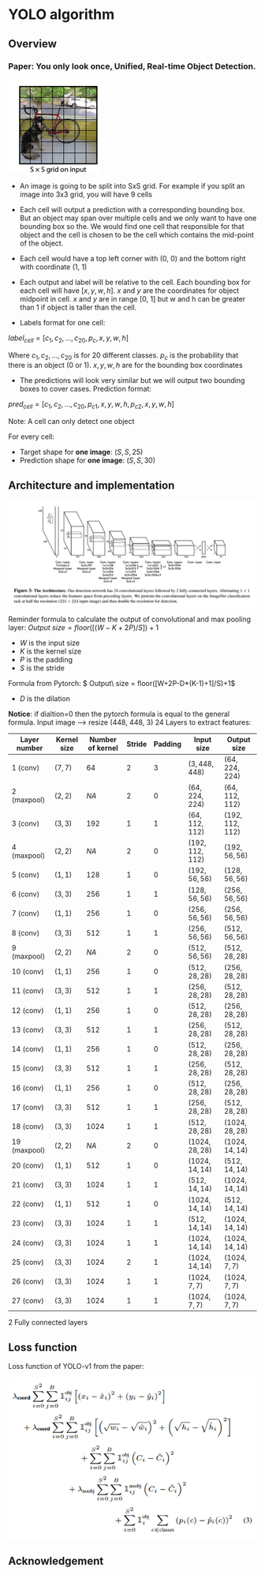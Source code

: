 # YOLO algorithm

## Overview

### **Paper**: You only look once, Unified, Real-time Object Detection.

![image info](./imgs/s_by_s_grid.png)

- An image is going to be split into SxS grid. For example if you split an image into 3x3 grid, you will have 9 cells
- Each cell will output a prediction with a corresponding bounding box. But an object may span over multiple cells and we only want to have one bounding box so the. We would find one cell that responsible for that object and the cell is chosen to be the cell which contains the mid-point of the object.
- Each cell would have a top left corner with (0, 0) and the bottom right with coordinate (1, 1)
- Each output and label will be relative to the cell. Each bounding box for each cell will have $[x, y, w, h]$. $x$ and $y$ are the coordinates for object midpoint in cell. $x$ and $y$ are in range [0, 1] but w and h can be greater than 1 if object is taller than the cell.

- Labels format for one cell:

$label_{cell} = [c_1, c_2,...,c_{20}, p_c, x, y, w, h]$

Where ${c_1, c_2,..., c_{20}}$ is for 20 different classes. $p_c$ is the probability that there is an object (0 or 1). $x, y, w, h$ are for the bounding box coordinates

- The predictions will look very similar but we will output two bounding boxes to cover cases. Prediction format:

$pred_{cell}=[c_1, c_2,...,c_{20}, p_{c1}, x, y, w, h, p_{c2}, x, y, w, h]$

Note: A cell can only detect one object

For every cell:

- Target shape for **one image**: $(S, S, 25)$
- Prediction shape for **one image**: $(S, S, 30)$

## Architecture and implementation

![image info](./imgs/yolo_architecture.png)

Reminder formula to calculate the output of convolutional and max pooling layer:
$Output\ size = floor([(W-K+2P)/S])+1$

- $W$ is the input size
- $K$ is the kernel size
- $P$ is the padding
- $S$ is the stride

Formula from Pytorch:
$ Output\ size = floor([W+2P-D*(K-1)+1]/S)+1$

- $D$ is the dilation

**Notice**: if dialtion=0 then the pytorch formula is equal to the general formula. 
Input image --> resize (448, 448, 3)
24 Layers to extract features:

| Layer number   | Kernel size | Number of kernel | Stride | Padding | Input size        | Output size       |
| -------------- | ----------- | ---------------- | ------ | ------- | ----------------- | ----------------- |
| $1$ (conv)     | $(7, 7)$    | $64$             | $2$    | $3$     | $(3, 448, 448)$   | $(64, 224, 224)$  |
| $2$ (maxpool)  | $(2, 2)$    | $NA$             | $2$    | $0$     | $(64, 224, 224)$  | $(64, 112, 112)$  |
| $3$ (conv)     | $(3, 3)$    | $192$            | $1$    | $1$     | $(64, 112, 112)$  | $(192, 112, 112)$ |
| $4$ (maxpool)  | $(2, 2)$    | $NA$             | $2$    | $0$     | $(192, 112, 112)$ | $(192, 56, 56)$   |
| $5$ (conv)     | $(1, 1)$    | $128$            | $1$    | $0$     | $(192, 56, 56)$   | $(128, 56, 56)$   |
| $6$ (conv)     | $(3, 3)$    | $256$            | $1$    | $1$     | $(128, 56, 56)$   | $(256, 56, 56)$   |
| $7$ (conv)     | $(1, 1)$    | $256$            | $1$    | $0$     | $(256, 56, 56)$   | $(256, 56, 56)$   |
| $8$ (conv)     | $(3, 3)$    | $512$            | $1$    | $1$     | $(256, 56, 56)$   | $(512, 56, 56)$   |
| $9$ (maxpool)  | $(2, 2)$    | $NA$             | $2$    | $0$     | $(512, 56, 56)$   | $(512, 28, 28)$   |
| $10$ (conv)    | $(1, 1)$    | $256$            | $1$    | $0$     | $(512, 28, 28)$   | $(256, 28, 28)$   |
| $11$ (conv)    | $(3, 3)$    | $512$            | $1$    | $1$     | $(256, 28, 28)$   | $(512, 28, 28)$   |
| $12$ (conv)    | $(1, 1)$    | $256$            | $1$    | $0$     | $(512, 28, 28)$   | $(256, 28, 28)$   |
| $13$ (conv)    | $(3, 3)$    | $512$            | $1$    | $1$     | $(256, 28, 28)$   | $(512, 28, 28)$   |
| $14$ (conv)    | $(1, 1)$    | $256$            | $1$    | $0$     | $(512, 28, 28)$   | $(256, 28, 28)$   |
| $15$ (conv)    | $(3, 3)$    | $512$            | $1$    | $1$     | $(256, 28, 28)$   | $(512, 28, 28)$   |
| $16$ (conv)    | $(1, 1)$    | $256$            | $1$    | $0$     | $(512, 28, 28)$   | $(256, 28, 28)$   |
| $17$ (conv)    | $(3, 3)$    | $512$            | $1$    | $1$     | $(256, 28, 28)$   | $(512, 28, 28)$   |
| $18$ (conv)    | $(3, 3)$    | $1024$           | $1$    | $1$     | $(512, 28, 28)$   | $(1024, 28, 28)$  |
| $19$ (maxpool) | $(2, 2)$    | $NA$             | $2$    | $0$     | $(1024, 28, 28)$  | $(1024, 14, 14)$  |
| $20$ (conv)    | $(1, 1)$    | $512$            | $1$    | $0$     | $(1024, 14, 14)$  | $(512, 14, 14)$   |
| $21$ (conv)    | $(3, 3)$    | $1024$           | $1$    | $1$     | $(512, 14, 14)$   | $(1024, 14, 14)$  |
| $22$ (conv)    | $(1, 1)$    | $512$            | $1$    | $0$     | $(1024, 14, 14)$  | $(512, 14, 14)$   |
| $23$ (conv)    | $(3, 3)$    | $1024$           | $1$    | $1$     | $(512, 14, 14)$   | $(1024, 14, 14)$  |
| $24$ (conv)    | $(3, 3)$    | $1024$           | $1$    | $1$     | $(1024, 14, 14)$  | $(1024, 14, 14)$  |
| $25$ (conv)    | $(3, 3)$    | $1024$           | $2$    | $1$     | $(1024, 14, 14)$  | $(1024, 7, 7)$    |
| $26$ (conv)    | $(3, 3)$    | $1024$           | $1$    | $1$     | $(1024, 7, 7)$    | $(1024, 7, 7)$    |
| $27$ (conv)    | $(3, 3)$    | $1024$           | $1$    | $1$     | $(1024, 7, 7)$    | $(1024, 7, 7)$    |

2 Fully connected layers

## Loss function

Loss function of YOLO-v1 from the paper:

![image info](./imgs/loss_function.png)

## Acknowledgement
